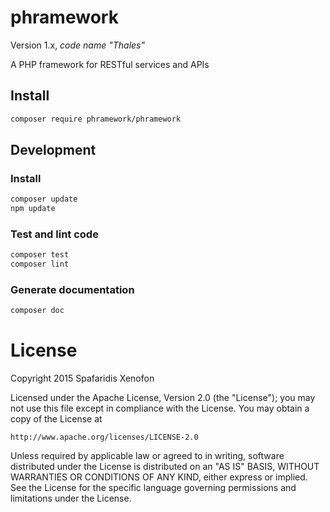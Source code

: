 # phramework
Version 1.x, _code name "Thales"_

A PHP framework for RESTful services and APIs

## Install

```bash
composer require phramework/phramework
```

## Development
### Install

```bash
composer update
npm update
```

### Test and lint code

```bash
composer test
composer lint
```

### Generate documentation

```bash
composer doc
```

# License
Copyright 2015 Spafaridis Xenofon

Licensed under the Apache License, Version 2.0 (the "License"); you may not use this file except in compliance with the License. You may obtain a copy of the License at

```
http://www.apache.org/licenses/LICENSE-2.0
```

Unless required by applicable law or agreed to in writing, software distributed under the License is distributed on an "AS IS" BASIS, WITHOUT WARRANTIES OR CONDITIONS OF ANY KIND, either express or implied. See the License for the specific language governing permissions and limitations under the License.
